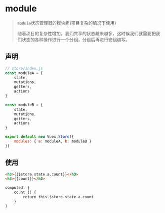 # module

> `module`状态管理器的模块组(项目复杂的情况下使用)
>
> 随着项目的复杂性增加，我们共享的状态越来越多，这时候我们就需要把我们状态的各种操作进行一个分组，分组后再进行安组编写。

## 声明

```js
// store/index.js
const moduleA = {
    state,
    mutations,
    getters,
    actions
}

const moduleB = {
    state,
    mutations,
    getters,
    actions
}

export default new Vuex.Store({
    modules: { a: moduleA, b: moduleB }
})
```

## 使用

```html
<h3>{{$store.state.a.count}}</h3>
<h3>{{count}}</h3>

computed: {
    count () {
    	return this.$store.state.a.count
    }
}
```